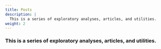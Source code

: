 ```yaml
---
title: Posts
description: |
  This is a series of exploratory analyses, articles, and utilities.
weight: 2
---
```


### This is a series of exploratory analyses, articles, and utilities.
